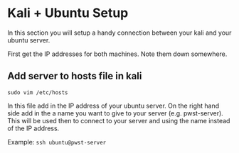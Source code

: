 # Kali + Ubuntu Setup

In this section you will setup a handy connection between your kali and your ubuntu server.

First get the IP addresses for both machines. Note them down somewhere.

## Add server to hosts file in kali
`sudo vim /etc/hosts`

In this file add in the IP address of your ubuntu server. On the right hand side add in the a name you want to give to your server (e.g. pwst-server).
This will be used then to connect to your server and using the name instead of the IP address.

Example: `ssh ubuntu@pwst-server`